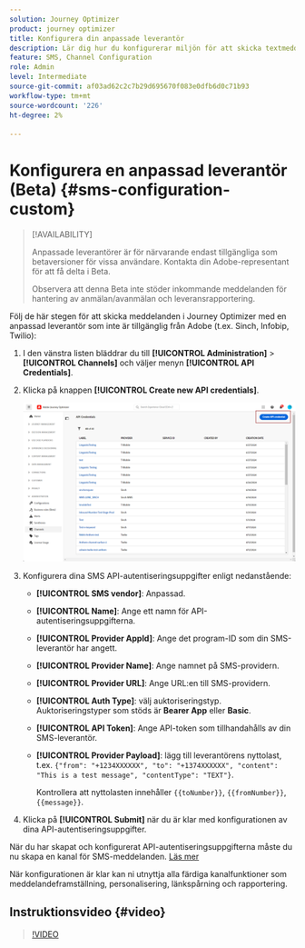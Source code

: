 ```yaml
---
solution: Journey Optimizer
product: journey optimizer
title: Konfigurera din anpassade leverantör
description: Lär dig hur du konfigurerar miljön för att skicka textmeddelanden med Journey Optimizer via en anpassad leverantör
feature: SMS, Channel Configuration
role: Admin
level: Intermediate
source-git-commit: af03ad62c2c7b29d695670f083e0dfb6d0c71b93
workflow-type: tm+mt
source-wordcount: '226'
ht-degree: 2%

---
```


# Konfigurera en anpassad leverantör (Beta) {#sms-configuration-custom}

>[!AVAILABILITY]
>
>Anpassade leverantörer är för närvarande endast tillgängliga som betaversioner för vissa användare. Kontakta din Adobe-representant för att få delta i Beta.
>
>Observera att denna Beta inte stöder inkommande meddelanden för hantering av anmälan/avanmälan och leveransrapportering.

Följ de här stegen för att skicka meddelanden i Journey Optimizer med en anpassad leverantör som inte är tillgänglig från Adobe (t.ex. Sinch, Infobip, Twilio):

1. I den vänstra listen bläddrar du till **[!UICONTROL Administration]** > **[!UICONTROL Channels]** och väljer menyn **[!UICONTROL API Credentials]**.

1. Klicka på knappen **[!UICONTROL Create new API credentials]**.

   ![](assets/sms_byo_1.png)

1. Konfigurera dina SMS API-autentiseringsuppgifter enligt nedanstående:

   * **[!UICONTROL SMS vendor]**: Anpassad.

   * **[!UICONTROL Name]**: Ange ett namn för API-autentiseringsuppgifterna.

   * **[!UICONTROL Provider AppId]**: Ange det program-ID som din SMS-leverantör har angett.

   * **[!UICONTROL Provider Name]**: Ange namnet på SMS-providern.

   * **[!UICONTROL Provider URL]**: Ange URL:en till SMS-providern.

   * **[!UICONTROL Auth Type&#x200B;]**: välj auktoriseringstyp. Auktoriseringstyper som stöds är **Bearer App** eller **Basic**.

   * **[!UICONTROL API Token]**: Ange API-token som tillhandahålls av din SMS-leverantör.

   * **[!UICONTROL Provider Payload]**: lägg till leverantörens nyttolast, t.ex. `{"from": "+1234XXXXXX", "to": "+1374XXXXXX", "content": "This is a test message", "contentType": "TEXT"}`.

     Kontrollera att nyttolasten innehåller `{{toNumber}}`, `{{fromNumber}}`, `{{message}}`.

1. Klicka på **[!UICONTROL Submit]** när du är klar med konfigurationen av dina API-autentiseringsuppgifter.

När du har skapat och konfigurerat API-autentiseringsuppgifterna måste du nu skapa en kanal för SMS-meddelanden. [Läs mer](sms-configuration-surface.md)

När konfigurationen är klar kan ni utnyttja alla färdiga kanalfunktioner som meddelandeframställning, personalisering, länkspårning och rapportering.

## Instruktionsvideo {#video}

>[!VIDEO](https://video.tv.adobe.com/v/3431625)
